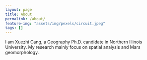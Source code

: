 ```yaml
---
layout: page
title: About
permalink: /about/
feature-img: "assets/img/pexels/circuit.jpeg"
tags: []
---
```


I am Xuezhi Cang, a Geography Ph.D. candidate in Northern Illinois University.
My research mainly focus on spatial analysis and Mars geomorphology.
